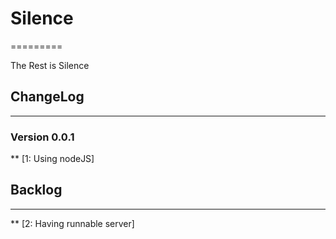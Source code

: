 # Silence
=========

The Rest is Silence

## ChangeLog
------------

### Version 0.0.1
** [1: Using nodeJS]

## Backlog
----------
** [2: Having runnable server]

